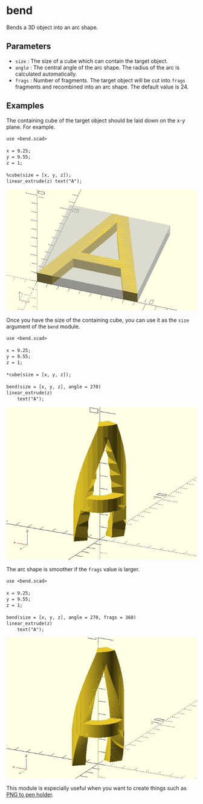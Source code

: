 # bend

Bends a 3D object into an arc shape.

## Parameters

- `size` : The size of a cube which can contain the target object.
- `angle` : The central angle of the arc shape. The radius of the arc is calculated automatically.
- `frags` : Number of fragments. The target object will be cut into `frags` fragments and recombined into an arc shape. The default value is 24.

## Examples

The containing cube of the target object should be laid down on the x-y plane. For example.

    use <bend.scad>

	x = 9.25;
	y = 9.55;
	z = 1;  
	       
	%cube(size = [x, y, z]);
	linear_extrude(z) text("A");

![bend](images/lib3x-bend-1.JPG)

Once you have the size of the containing cube, you can use it as the `size` argument of the `bend` module.

    use <bend.scad>

	x = 9.25;
	y = 9.55;
	z = 1;  
	       
	*cube(size = [x, y, z]);
	
	bend(size = [x, y, z], angle = 270)
	linear_extrude(z) 
		text("A");

![bend](images/lib3x-bend-2.JPG)

The arc shape is smoother if the `frags` value is larger. 

    use <bend.scad>
	
	x = 9.25;
	y = 9.55;
	z = 1;  
	
	bend(size = [x, y, z], angle = 270, frags = 360)
	linear_extrude(z) 
		text("A");

![bend](images/lib3x-bend-3.JPG)

This module is especially useful when you want to create things such as [PNG to pen holder](https://www.thingiverse.com/thing:1589493).
